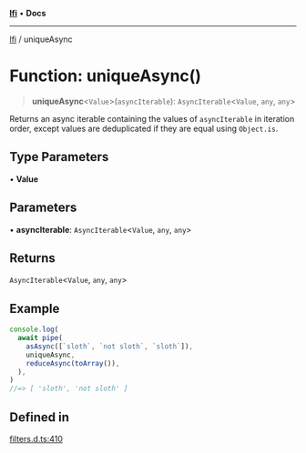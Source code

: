 [**lfi**](../readme.md) • **Docs**

***

[lfi](../globals.md) / uniqueAsync

# Function: uniqueAsync()

> **uniqueAsync**\<`Value`\>(`asyncIterable`): `AsyncIterable`\<`Value`, `any`, `any`\>

Returns an async iterable containing the values of `asyncIterable` in
iteration order, except values are deduplicated if they are equal using
`Object.is`.

## Type Parameters

• **Value**

## Parameters

• **asyncIterable**: `AsyncIterable`\<`Value`, `any`, `any`\>

## Returns

`AsyncIterable`\<`Value`, `any`, `any`\>

## Example

```js
console.log(
  await pipe(
    asAsync([`sloth`, `not sloth`, `sloth`]),
    uniqueAsync,
    reduceAsync(toArray()),
  ),
)
//=> [ 'sloth', 'not sloth' ]
```

## Defined in

[filters.d.ts:410](https://github.com/TomerAberbach/lfi/blob/a3eb3a94b2928b5200a7bcd0a14fdc70f0cb5947/src/operations/filters.d.ts#L410)
